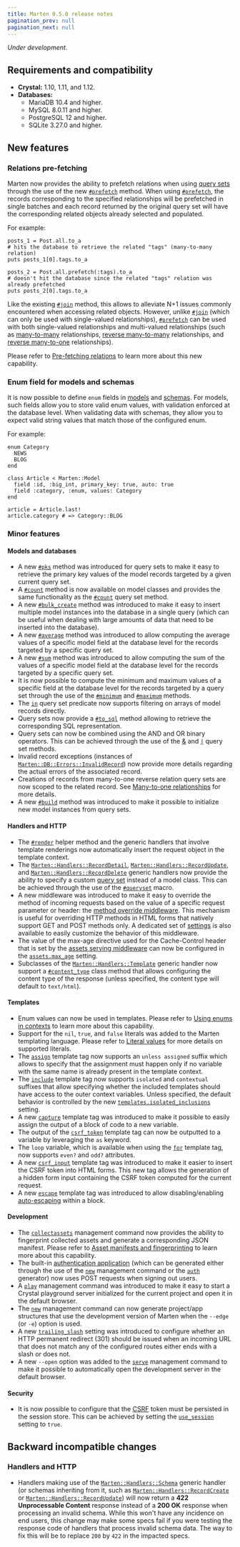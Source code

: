 ```yaml
---
title: Marten 0.5.0 release notes
pagination_prev: null
pagination_next: null
---
```


_Under development._

## Requirements and compatibility

* **Crystal:** 1.10, 1.11, and 1.12.
* **Databases:**
  * MariaDB 10.4 and higher.
  * MySQL 8.0.11 and higher.
  * PostgreSQL 12 and higher.
  * SQLite 3.27.0 and higher.

## New features

### Relations pre-fetching

Marten now provides the ability to prefetch relations when using [query sets](../../models-and-databases/queries.md) through the use of the new [`#prefetch`](../../models-and-databases/reference/query-set.md#prefetch) method. When using [`#prefetch`](../../models-and-databases/reference/query-set.md#prefetch), the records corresponding to the specified relationships will be prefetched in single batches and each record returned by the original query set will have the corresponding related objects already selected and populated.

For example:

```crystal
posts_1 = Post.all.to_a
# hits the database to retrieve the related "tags" (many-to-many relation)
puts posts_1[0].tags.to_a

posts_2 = Post.all.prefetch(:tags).to_a
# doesn't hit the database since the related "tags" relation was already prefetched
puts posts_2[0].tags.to_a
```

Like the existing [`#join`](../../models-and-databases/reference/query-set.md#join) method, this allows to alleviate N+1 issues commonly encountered when accessing related objects. However, unlike [`#join`](../../models-and-databases/reference/query-set.md#join) (which can only be used with single-valued relationships), [`#prefetch`](../../models-and-databases/reference/query-set.md#prefetch) can be used with both single-valued relationships and multi-valued relationships (such as [many-to-many](../../models-and-databases/relationships.md#many-to-many-relationships) relationships, [reverse many-to-many](../../models-and-databases/relationships.md#backward-relations-2) relationships, and [reverse many-to-one](../../models-and-databases/relationships.md#backward-relations) relationships).

Please refer to [Pre-fetching relations](../../models-and-databases/queries.md#pre-fetching-relations) to learn more about this new capability.

### Enum field for models and schemas

It is now possible to define `enum` fields in [models](../../models-and-databases/reference/fields.md#enum) and [schemas](../../schemas/reference/fields.md#enum). For models, such fields allow you to store valid enum values, with validation enforced at the database level. When validating data with schemas, they allow you to expect valid string values that match those of the configured enum.

For example:

```crystal
enum Category
  NEWS
  BLOG
end

class Article < Marten::Model
  field :id, :big_int, primary_key: true, auto: true
  field :category, :enum, values: Category
end

article = Article.last!
article.category # => Category::BLOG
```

### Minor features

#### Models and databases

* A new [`#pks`](../../models-and-databases/reference/query-set.md#pks) method was introduced for query sets to make it easy to retrieve the primary key values of the model records targeted by a given current query set.
* A [`#count`](pathname:///api/dev/Marten/DB/Model/Querying/ClassMethods.html#count(field%3AString|Symbol|Nil%3Dnil)-instance-method) method is now available on model classes and provides the same functionality as the [`#count`](../../models-and-databases/reference/query-set.md#count) query set method.
* A new [`#bulk_create`](../../models-and-databases/reference/query-set.md#bulk_create) method was introduced to make it easy to insert multiple model instances into the database in a single query (which can be useful when dealing with large amounts of data that need to be inserted into the database).
* A new [`#average`](../../models-and-databases/reference/query-set.md#average) method was introduced to allow computing the average values of a specific model field at the database level for the records targeted by a specific query set.
* A new [`#sum`](../../models-and-databases/reference/query-set.md#sum) method was introduced to allow computing the sum of the values of a specific model field at the database level for the records targeted by a specific query set.
* It is now possible to compute the minimum and maximum values of a specific field at the database level for the records targeted by a query set through the use of the [`#minimum`](../../models-and-databases/reference/query-set.md#minimum) and [`#maximum`](../../models-and-databases/reference/query-set.md#maximum) methods.
* The [`in`](../../models-and-databases/reference/query-set.md#in) query set predicate now supports filtering on arrays of model records directly.
* Query sets now provide a [`#to_sql`](../../models-and-databases/reference/query-set.md#to_sql) method allowing to retrieve the corresponding SQL representation.
* Query sets can now be combined using the AND and OR binary operators. This can be achieved through the use of the [&](../../models-and-databases/reference/query-set.md#-and) and [`|`](../../models-and-databases/reference/query-set.md#-or) query set methods.
* Invalid record exceptions (instances of [`Marten::DB::Errors::InvalidRecord`](pathname:///api/dev/Marten/DB/Errors/InvalidRecord.html)) now provide more details regarding the actual errors of the associated record.
* Creations of records from many-to-one reverse relation query sets are now scoped to the related record. See [Many-to-one relationships](../../models-and-databases/relationships.md#many-to-one-relationships) for more details.
* A new [`#build`](../../models-and-databases/reference/query-set.md#build) method was introduced to make it possible to initialize new model instances from query sets.

#### Handlers and HTTP

* The [`#render`](../../handlers-and-http/introduction.md#render) helper method and the generic handlers that involve template renderings now automatically insert the request object in the template context.
* The [`Marten::Handlers::RecordDetail`](../../handlers-and-http/reference/generic-handlers.md#displaying-a-record), [`Marten::Handlers::RecordUpdate`](../../handlers-and-http/reference/generic-handlers.md#updating-a-record), and [`Marten::Handlers::RecordDelete`](../../handlers-and-http/reference/generic-handlers.md#deleting-a-record) generic handlers now provide the ability to specify a custom [query set](../../models-and-databases/queries.md) instead of a model class. This can be achieved through the use of the [`#queryset`](pathname:///api/dev/Marten/Handlers/RecordRetrieving.html#queryset(queryset)-macro) macro.
* A new middleware was introduced to make it easy to override the method of incoming requests based on the value of a specific request parameter or header: the [method override middleware](../../handlers-and-http/reference/middlewares.md#method-override-middleware). This mechanism is useful for overriding HTTP methods in HTML forms that natively support GET and POST methods only. A dedicated set of [settings](../../development/reference/settings.md#method-overriding-settings) is also available to easily customize the behavior of this middleware.
* The value of the max-age directive used for the Cache-Control header that is set by the [assets serving middleware](../../handlers-and-http/reference/middlewares.md#asset-serving-middleware) can now be configured in the [`assets.max_age`](../../development/reference/settings.md#max_age) setting.
* Subclasses of the [`Marten::Handlers::Template`](../../handlers-and-http/reference/generic-handlers.md#rendering-a-template) generic handler now support a [`#content_type`](pathname:///api/dev/Marten/Handlers/Rendering/ClassMethods.html#content_type(content_type%3AString|Nil)-instance-method) class method that allows configuring the content type of the response (unless specified, the content type will default to `text/html`).

#### Templates

* Enum values can now be used in templates. Please refer to [Using enums in contexts](../../templates/introduction.md#using-enums-in-contexts) to learn more about this capability.
* Support for the `nil`, `true`, and `false` literals was added to the Marten templating language. Please refer to [Literal values](../../templates/introduction.md#literal-values) for more details on supported literals.
* The [`assign`](../../templates/reference/tags.md#assign) template tag now supports an `unless assigned` suffix which allows to specify that the assignment must happen only if no variable with the same name is already present in the template context.
* The [`include`](../../templates/reference/tags.md#include) template tag now supports `isolated` and `contextual` suffixes that allow specifying whether the included templates should have access to the outer context variables. Unless specified, the default behavior is controlled by the new [`templates.isolated_inclusions`](../../development/reference/settings.md#isolated_inclusions) setting.
* A new [`capture`](../../templates/reference/tags.md#capture) template tag was introduced to make it possible to easily assign the output of a block of code to a new variable.
* The output of the [`csrf_token`](../../templates/reference/tags.md#csrf_token) template tag can now be outputted to a variable by leveraging the `as` keyword.
* The `loop` variable, which is available when using the [`for`](../../templates/reference/tags.md#for) template tag, now supports `even?` and `odd?` attributes.
* A new [`csrf_input`](../../templates/reference/tags.md#csrf_input) template tag was introduced to make it easier to insert the CSRF token into HTML forms. This new tag allows the generation of a hidden form input containing the CSRF token computed for the current request.
* A new [`escape`](../../templates/reference/tags.md#escape) template tag was introduced to allow disabling/enabling [auto-escaping](../../templates/introduction.md#auto-escaping) within a block.

#### Development

* The [`collectassets`](../../development/reference/management-commands.md#collectassets) management command now provides the ability to fingerprint collected assets and generate a corresponding JSON manifest. Please refer to [Asset manifests and fingerprinting](../../assets/introduction.md#asset-manifests-and-fingerprinting) to learn more about this capability.
* The built-in [authentication application](../../authentication/introduction.md) (which can be generated either through the use of the [`new`](../../development/reference/management-commands.md#new) management command or the [`auth`](../../development/reference/generators.md#auth) generator) now uses POST requests when signing out users.
* A [`play`](../../development/reference/management-commands.md#play) management command was introduced to make it easy to start a Crystal playground server initialized for the current project and open it in the default browser.
* The [`new`](../../development/reference/management-commands.md#new) management command can now generate project/app structures that use the development version of Marten when the `--edge` (or `-e`) option is used.
* A new [`trailing_slash`](../../development/reference/settings.md#trailing_slash) setting was introduced to configure whether an HTTP permanent redirect (301) should be issued when an incoming URL that does not match any of the configured routes either ends with a slash or does not.
* A new `--open` option was added to the [`serve`](../../development/reference/management-commands.md#serve) management command to make it possible to automatically open the development server in the default browser.

#### Security

* It is now possible to configure that the [CSRF](../../security/csrf.md) token must be persisted in the session store. This can be achieved by setting the [`use_session`](../../development/reference/settings.md#use_session) setting to `true`.

## Backward incompatible changes

### Handlers and HTTP

* Handlers making use of the [`Marten::Handlers::Schema`](pathname:///api/dev/Marten/Handlers/Schema.html) generic handler (or schemas inheriting from it, such as [`Marten::Handlers::RecordCreate`](pathname:///api/dev/Marten/Handlers/RecordCreate.html) or [`Marten::Handlers::RecordUpdate`](pathname:///api/dev/Marten/Handlers/RecordUpdate.html)) will now return a **422 Unprocessable Content** response instead of a **200 OK** response when processing an invalid schema. While this won't have any incidence on end users, this change may make some specs fail if you were testing the response code of handlers that process invalid schema data. The way to fix this will be to replace `200` by `422` in the impacted specs.
